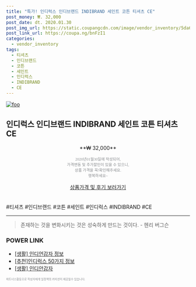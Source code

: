 ```yaml
--- 
title: "특가! 인디럭스 인디브랜드 INDIBRAND 세인트 코튼 티셔츠 CE" 
post_money: ₩. 32,000 
post_date: dt. 2020.01.30 
post_img_url: https://static.coupangcdn.com/image/vendor_inventory/5da6/8ac625304462095a0e8e825369606deb22ac908df7ebcb2eb88b6b069a2d.jpg 
post_link_url: https://coupa.ng/bnFzI1 
categories: 
  - vendor_inventory 
tags: 
  - 티셔츠 
  - 인디브랜드 
  - 코튼 
  - 세인트 
  - 인디럭스 
  - INDIBRAND 
  - CE 
--- 
```

[![foo](https://static.coupangcdn.com/image/vendor_inventory/5da6/8ac625304462095a0e8e825369606deb22ac908df7ebcb2eb88b6b069a2d.jpg)](https://coupa.ng/bnFzI1) 

## 인디럭스 인디브랜드 INDIBRAND 세인트 코튼 티셔츠 CE 
<p style="text-align: center;">**₩ 32,000**</p> 
<p style="text-align: center;"><span style="color: #898c8f; font-family: Georgia,Times,serif; font-size: 0.75em;">2020년01월30일에 작성되어, <br>가격변동 및 추가할인이 있을 수 있으니,<br> 상품 가격을 꼭!확인해주세요.<br>행복하세요~</span> 
</p>	 
<div markdown="0" style="text-align: center;"><a href="https://coupa.ng/bnFzI1" class="btn btn--success">상품가격 및 후기 보러가기</a></div> 
<br><br> 
  #티셔츠 #인디브랜드 #코튼 #세인트 #인디럭스 #INDIBRAND #CE 
<hr> 

> 존재하는 것을 변화시키는 것은 성숙하게 만드는 것이다. - 헨리 버그슨 


### POWER LINK

* <a href="https://blog.naver.com/sakai111/221759518179" target="_blank"> [생활] 인디언감자 정보 </a>
* <a href="https://blog.naver.com/fasyy4321/221789479787" target="_blank">[추천]인디럭스 50가지 정보</a>
* <a href="https://blog.naver.com/fasyy4321/221759248648" target="_blank"> [생활] 인디안감자  </a>

<span style="color: #898c8f; font-family: Georgia,Times,serif; font-size: 0.55em;">파트너스활동으로 작성자에게 일정액의 커미션이 제공될수 있습니다.</span> 
